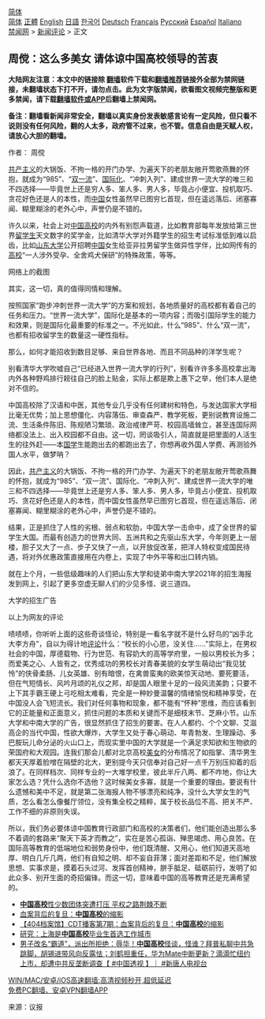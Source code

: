  <!-- 面包屑导航 --> <div class="breadcrumb"><!-- GTranslate: https://gtranslate.io/ -->  <div class="switcher notranslate">  <div class="selected">  <a href="#" onclick="return false;"> 简体</a>  </div>  <div class="option">  <a href="https://www.bannedbook.org" onclick="doGTranslate('zh-CN|zh-CN');jQuery('div.switcher div.selected a').html(jQuery(this).html());return false;" title="简体中文" class="nturl selected"> 简体</a>  <a href="https://www.bannedbook.org/zh-tw/" onclick="doGTranslate('zh-CN|zh-TW');jQuery('div.switcher div.selected a').html(jQuery(this).html());return false;" title="繁體中文" class="nturl"> 正體</a>  <a href="https://www.bannedbook.org/en/" onclick="doGTranslate('zh-CN|en');jQuery('div.switcher div.selected a').html(jQuery(this).html());return false;" title="English" class="nturl"> English</a>  <a href="https://www.bannedbook.org/ja/" onclick="doGTranslate('zh-CN|ja');jQuery('div.switcher div.selected a').html(jQuery(this).html());return false;" title="日本語" class="nturl"> 日語</a>  <a href="https://www.bannedbook.org/ko/" onclick="doGTranslate('zh-CN|ko');jQuery('div.switcher div.selected a').html(jQuery(this).html());return false;" title="한국어" class="nturl"> 한국어</a>  <a href="https://www.bannedbook.org/de/" onclick="doGTranslate('zh-CN|de');jQuery('div.switcher div.selected a').html(jQuery(this).html());return false;" title="Deutsch" class="nturl"> Deutsch</a>  <a href="https://www.bannedbook.org/fr/" onclick="doGTranslate('zh-CN|fr');jQuery('div.switcher div.selected a').html(jQuery(this).html());return false;" title="Français" class="nturl"> Français</a>  <a href="https://www.bannedbook.org/ru/" onclick="doGTranslate('zh-CN|ru');jQuery('div.switcher div.selected a').html(jQuery(this).html());return false;" title="Русский" class="nturl"> Русский</a>  <a href="https://www.bannedbook.org/es/" onclick="doGTranslate('zh-CN|es');jQuery('div.switcher div.selected a').html(jQuery(this).html());return false;" title="Español" class="nturl"> Español</a>  <a href="https://www.bannedbook.org/it/" onclick="doGTranslate('zh-CN|it');jQuery('div.switcher div.selected a').html(jQuery(this).html());return false;" title="Italiano" class="nturl"> Italiano</a>  </div>  </div>      <div class='breadcrumb-sub'><!-- Breadcrumb NavXT 6.3.0 --> <a href="https://www.bannedbook.org/" class="home">禁闻网</a> &gt; <a href="https://www.bannedbook.org/bnews/comments/" class="category">新闻评论</a> &gt; 正文</div></div><h2>周傥：这么多美女 请体谅中国高校领导的苦衷</h2> <p class="notice"><b>大陆网友注意：本文中的链接除 <a href="https://github.com/bannedbook/fanqiang" >翻墙</a>软件下载和<a href="https://github.com/killgcd/justmysocks/blob/master/README.md">翻墙推荐</a>链接外全部为禁网链接，未翻墙状态下打不开，请勿点击。此为文字版禁闻，欲看图文视频完整版和更多禁闻，请下载<a href="https://github.com/bannedbook/fanqiang">翻墙软件或APP</a>后翻墙上禁闻网。</p><p>备注：翻墙看新闻非常安全，翻墙以真实身份发表敏感言论有一定风险，但只看不说则没有任何风险，翻的人太多，政府管不过来，也不管。信息自由是天赋人权，请放心大胆的翻墙。</b></p>  <div class="entry"> <p>作者： 周傥</p> <p id="summary"><span class='wp_keywordlink'><a href="https://www.bannedbook.org/forum2/topic6177.html" title="《共产主义的终极目的》" target="_blank">共产主义</a></span>的大锅饭、不拘一格的开门办学、为遍天下的老朋友敞开莺歌燕舞的怀抱，就成为“985”、“<a href="https://www.bannedbook.org/bnews/tag/%E5%8F%8C%E4%B8%80%E6%B5%81/" class="st_tag internal_tag" rel="tag" title="标签 双一流 下的日志">双一流</a>”、<a href="https://www.bannedbook.org/bnews/tag/%E5%9B%BD%E9%99%85%E5%8C%96/" class="st_tag internal_tag" rel="tag" title="标签 国际化 下的日志">国际化</a>、“冲刺入列”、建成世界一流大学的唯三和不四选择——毕竟世上还是穷人多、笨人多、男人多，毕竟占小便宜、投机取巧、贪花好色还是人的本性，而<span class='wp_keywordlink_affiliate'><a href="https://www.bannedbook.org/" title="中国" target="_blank">中国</a></span>女性虽然早已图穷匕首现，但在遥远落后、闭塞寡闻、糊里糊涂的老外心中，声誉仍是不错的。</p> <p id="conimg">许久以来，社会上对<a href="https://www.bannedbook.org/bnews/tag/%E4%B8%AD%E5%9B%BD%E9%AB%98%E6%A0%A1/" class="st_tag internal_tag" rel="tag" title="标签 中国高校 下的日志">中国高校</a>的内外有别怨声载道，比如教育部每年发放给第三世界<a href="https://www.bannedbook.org/bnews/tag/%e7%95%99%e5%ad%a6%e7%94%9f/" class="st_tag internal_tag" rel="tag" title="标签 留学生 下的日志">留学生</a>天文数字的奖学金，比如清华大学对外籍学生的招生考试标准低到难以启齿，比如<a href="https://www.bannedbook.org/bnews/tag/%E5%B1%B1%E4%B8%9C%E5%A4%A7%E5%AD%A6/" class="st_tag internal_tag" rel="tag" title="标签 山东大学 下的日志">山东大学</a>公开招聘<a href="https://www.bannedbook.org/bnews/tag/%E4%B8%AD%E5%9B%BD/" class="st_tag internal_tag" rel="tag" title="标签 中国 下的日志">中国</a>女生给亚非拉男留学生做异性学伴，比如网传有的<a href="https://www.bannedbook.org/bnews/tag/%E9%AB%98%E6%A0%A1/" class="st_tag internal_tag" rel="tag" title="标签 高校 下的日志">高校</a>“一人涉外受孕、全舍鸡犬保研”的特殊政策，等等。</p> <p>网络上的截图</p>  <p>其实，这一切，真的值得同情和理解。</p> <p>按照国家“跑步冲刺世界一流大学”的方案和规划，各地质量好的高校都有着自己的任务和压力。“世界一流大学”，国际化是基本的一项内容；而吸引国际学生的能力和效果，则是国际化最重要的标准之一。不光如此，什么“985”、什么“双一流”，也都有招收留学生的数量这一硬性指标。</p> <p>那么，如何才能招收到数目足够、来自世界各地、而且不同品种的洋学生呢？</p> <p>别看清华大学吹嘘自己“已经进入世界一流大学的行列”，别看许许多多高校拿出海内外各种野鸡排行耪往自己的脸上贴金，实际上都是欺上愚下之举，他们本人是绝对不信的。</p>  <p>中国高校除了汉语和中医，其他专业几乎没有任何建树和特色，与发达国家大学相比毫无优势；加上思想僵化、内容落伍、审查森严、教学死板，更别说教育设施二流、生活条件陈旧、陈规陋习繁琐、政治戒律严苛、校园高墙耸立，甚至连国际网络都没法上、出入校园都不自由。这一切，罔谈吸引人，简直就是把里面的人活生生的往外赶——本<span class='wp_keywordlink'><a href="https://www.bannedbook.org/forum24/" title="国学传统文化禁书" target="_blank">国学</a></span>生能跑出去的都跑出去了，你想再收外国人学费、再测验外国人水平，做梦呐？</p> <p>因此，<a href="https://www.bannedbook.org/bnews/tag/%e5%85%b1%e4%ba%a7%e4%b8%bb%e4%b9%89/" class="st_tag internal_tag" rel="tag" title="标签 共产主义 下的日志">共产主义</a>的大锅饭、不拘一格的开门办学、为遍天下的老朋友敞开莺歌燕舞的怀抱，就成为“985”、“双一流”、国际化、“冲刺入列”、建成世界一流大学的唯三和不四选择——毕竟世上还是穷人多、笨人多、男人多，毕竟占小便宜、投机取巧、贪花好色还是人的本性，而中国女性虽然早已图穷匕首现，但在遥远落后、闭塞寡闻、糊里糊涂的老外心中，声誉仍是不错的。</p> <p>结果，正是抓住了人性的劣根、弱点和软肋，中国大学一击命中，成了全世界的留学生大国。而最有创造力的世界大同、五洲共和之先驱山东大学，今年则更上一层楼，胆子又大了一点、步子又快了一点，以开放促改革，把洋人特权变成国民待遇，将对外优惠政策直接用在内卷上，实现了中外平等和出口转内销。</p> <p>就在上个月，一些低级趣味的人们把山东大学和徒弟中南大学2021年的招生海报发到网上，引起了更多空虚无聊人们的少见多怪、说三道四。</p>  <p>大学的招生广告</p> <p>以上为网友的评论</p> <p>啧啧啧，你听听上面的这些奇谈怪论，特别是一看名字就不是什么好鸟的“凶手北大李方舟”，自以为得计地<span class='wp_keywordlink_affiliate'><a href="https://www.bannedbook.org/bnews/comments/" title="新闻评论" target="_blank">评论</a></span>什么：“校长的小心思，没关住……”实际上，在男权社会的中国，厚德载物、行为世范、有容奶大的高等学府里，一般以男校长为多；而爱美之心、人皆有之，优秀成功的男校长对青春美貌的女学生萌动出“我见犹怜”的侠骨柔肠、儿女英雄、别有暗恨，在禽兽蛮夷的欧美惊天动地、要死要活，但在气短情长、风吟月颂的礼仪之邦，却是国人眼里十足的一段风流美韵；只要不上下其手霸王硬上弓吃相太难看，完全是一种妙曼温馨的情绪愉悦和精神享受，在中国没人会飞短流长。我们对任何事物和现象，都不能有“怀种”思维，而应该看到它的正能量和正面意义，抓住问题的本质和关键而不是细枝末节、芝麻小节。山东大学和中南大学的广告，很显然抓住了招生的要害。在人人都约、个个文聊、艾滋高企的当代中国，性欲大爆炸，大学生又处于春心萌动、年青勃发、生理躁动、多巴胺玩儿命分泌的火山口上，而现实里中国的大学就是一个满足求知欲和生物欲的荣国府和大观园。连我们那会儿都对北京高校<a href="https://www.bannedbook.org/bnews/tag/%e7%be%8e%e5%a5%b3/" class="st_tag internal_tag" rel="tag" title="标签 美女 下的日志">美女</a>的分布情况了如指掌、清华男生都天天厚着脸噌在隔壁的北大，更别提今天只信奉对自己好一点千万别压抑着的后浪了。在同样档次、同样专业的一大堆学校里，彼此半斤八两、都不咋地，你让大家怎么选？凭什么选你不选他？这时候美女多寡，就是一个重要的理由。要说有什么遗憾和美中不足，就是第二张海报人物不够漂亮和纯净，没什么大学女生的气质，怎么看怎么像餐厅领位，没有集全校之精粹，属于校长品位不高、把关不严、工作不细的非原则失误。</p> <p>所以，我们务必要体谅中国教育行政部门和高校的决策者们，他们能创造出那么多不着调的套路来“聚天下英才而教之”，实在是苦心孤诣、殚思竭虑、用心良苦。在国际高等教育的低端地位和弱势身份中，他们既清醒、又用心，他们知道天高地厚、明白几斤几两，他们有自知之明、却不妄自菲薄；面对差距和不足，他们解放思想、实事求是，摸着石头过河、发挥首创精神，胼手胝足、砥砺前行，发明了如此众多、别开生面的奇招偏锋。而这一切，意味着中国的高等教育还是充满希望的。</p>  <ul class='op-related-articles' title='相关阅读'> <li><a href='https://www.bannedbook.org/bnews/renquan/20210709/1583398.html' target='_blank'><b>中国高校</b>性少数团体突遭打压 平权之路荆棘不断</a></li> <li><a href='https://www.bannedbook.org/bnews/comments/20210624/1573298.html' target='_blank'>血案背后的复旦：<b>中国高校</b>的缩影</a></li> <li><a href='https://www.bannedbook.org/bnews/baitai/20210624/1573206.html' target='_blank'>【404档案馆】CDT播客第7期：血案背后的复旦：<b>中国高校</b>的缩影</a></li> <li><a href='https://www.bannedbook.org/bnews/baitai/20210621/1571436.html' target='_blank'>研究：上海是<b>中国高校</b>毕业生首选工作城市</a></li> <li><a href='https://www.bannedbook.org/bnews/bannedvideo/20210618/1569249.html' target='_blank'>男子改名“霸道”，派出所拒绝：辱华！<b>中国高校</b>怪谈，怪谁？拜普私聊中共急跳脚，胡锡进带风向反露怯；刘鹤担重任，华为Mate中断更新？滴滴忙纽约上市，却遭中共反垄断调查【 #中国透视 】｜ #新唐人电视台</a></li> </ul> <p class="texttj"> <a href="https://github.com/bannedbook/fanqiang/wiki/V2ray%E6%9C%BA%E5%9C%BA" target="_blank">WIN/MAC/安卓/iOS高速翻墙:高清视频秒开,超低延迟</a><br/> <a href="https://github.com/bannedbook/fanqiang/wiki/%E7%A6%81%E9%97%BB%E7%BD%91%E5%AE%89%E5%8D%93%E7%BF%BB%E5%A2%99%E6%96%B0%E9%97%BBAPP" target="_blank">免费PC翻墙、安卓VPN翻墙APP</a></p><p> 来源：议报 </p><a name='sharetosocial'></a>  <div style="margin-bottom:5px;padding-bottom:5px;clear:both"> <div id="archive-pix-1" class="banner-ads"> <!-- AuctionX Display platform tag START --> <div id="26318x728x90x621x_ADSLOT2" clicktrack="%%CLICK_URL_ESC%%"></div> <!-- AuctionX Display platform tag END --> </div> <div id="archive-pix-2" class="banner-ads"> <!-- AuctionX Display platform tag START --> <div id="26315x300x250x621x_ADSLOT2" clicktrack="%%CLICK_URL_ESC%%"></div> <!-- AuctionX Display platform tag END --> </div> </div>  <div id="archive-pix-1" class="banner-ads"> <!-- AuctionX Display platform tag START --> <div id="26318x728x90x621x_ADSLOT3" clicktrack="%%CLICK_URL_ESC%%"></div> <!-- AuctionX Display platform tag END --> </div> </div><!--END ENTRY--> 